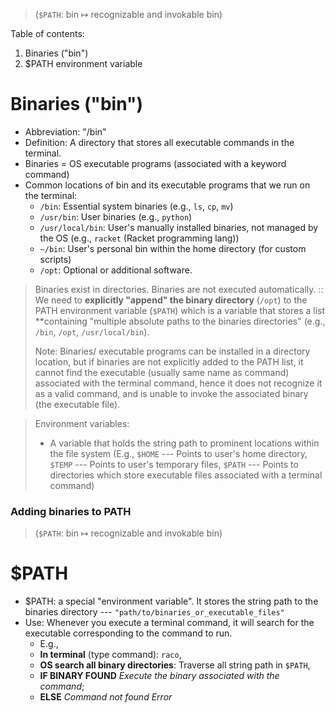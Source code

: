> (`$PATH`: bin $\mapsto$ recognizable and invokable bin)


Table of contents:
1. Binaries ("bin")
2. $PATH environment variable 

# Binaries ("bin")
- Abbreviation: "/bin"
- Definition: A directory that stores all executable commands in the terminal.
- Binaries = OS executable programs (associated with a keyword command)
- Common locations of bin and its executable programs that we run on the terminal:
	- `/bin`: Essential system binaries (e.g., `ls`, `cp`, `mv`)
	- `/usr/bin`: User binaries (e.g., `python`)
	- `/usr/local/bin`: User's manually installed binaries, not managed by the OS (e.g., `racket` (Racket programming lang)) 
	- `~/bin`: User's personal bin within the home directory (for custom scripts)
	- `/opt`: Optional or additional software.

> Binaries exist in directories. 
> Binaries are not executed automatically. 
> :: We need to **explicitly "append" the binary directory** (`/opt`) to the PATH environment variable (`$PATH`) which is a variable that stores a list **containing "multiple absolute paths to the binaries directories" (e.g., `/bin`, `/opt`, `/usr/local/bin`). 
> 
> Note: Binaries/ executable programs can be installed in a directory location, but if binaries are not explicitly added to the PATH list, it cannot find the executable (usually same name as command) associated with the terminal command, hence it does not recognize it as a valid command, and is unable to invoke the associated binary (the executable file).

> Environment variables: 
> - A variable that holds the string path to prominent locations within the file system (E.g., `$HOME` --- Points to user's home directory, `$TEMP` --- Points to user's temporary files, `$PATH` --- Points to directories which store executable files associated with a terminal command)
### Adding binaries to PATH 
> (`$PATH`: bin $\mapsto$ recognizable and invokable bin)

# $PATH
- $PATH: a special "environment variable". It stores the string path to the binaries directory --- `"path/to/binaries_or_executable_files"`
- Use: Whenever you execute a terminal command, it will search for the executable corresponding to the command to run.
	- E.g., 
	- **In terminal** (type command): `raco`, 
	- **OS search all binary directories**: Traverse all string path in `$PATH`,
	- **IF BINARY FOUND** *Execute the binary associated with the command*; 
	- **ELSE** *Command not found Error*
